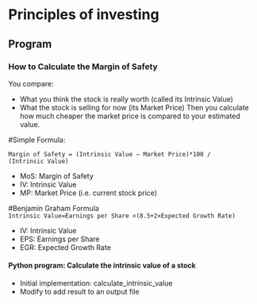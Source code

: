 
# Principles of investing

## Program 
### How to Calculate the Margin of Safety
You compare:
- What you think the stock is really worth (called its Intrinsic Value)
- What the stock is selling for now (its Market Price)
Then you calculate how much cheaper the market price is compared to your estimated value.

#Simple Formula:

`Margin of Safety = (Intrinsic Value − Market Price)*100 / (Intrinsic Value)`
- MoS: Margin of Safety
- IV: Intrinsic Value
- MP: Market Price (i.e. current stock price)

#Benjamin Graham Formula
`Intrinsic Value=Earnings per Share ×(8.5+2×Expected Growth Rate)`

- IV: Intrinsic Value
- EPS: Earnings per Share
- EGR: Expected Growth Rate

#### Python program: Calculate the intrinsic value of a stock
- Initial implementation:  calculate_intrinsic_value
- Modify to add result to an output file
